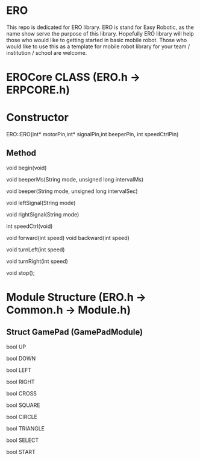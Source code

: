 # ERO
This repo is dedicated for ERO library. ERO is stand for Easy Robotic, as the name show serve the purpose of this library.  Hopefully ERO library will help those who would like to getting started in basic mobile robot. Those who would like to use this as a template for mobile robot library for your team / institution / school are welcome.

# EROCore CLASS (ERO.h →  ERPCORE.h)
# Constructor

ERO::ERO(int\* motorPin,int\* signalPin,int 
beeperPin, int speedCtrlPin)

## Method
void begin(void)

void beeperMs(String mode, unsigned long intervalMs)

void beeper(String mode, unsigned long intervalSec)

void leftSignal(String mode)

void rightSignal(String mode)

int speedCtrl(void)

void forward(int speed)
void backward(int speed)

void turnLeft(int speed)

void turnRight(int speed)

void stop(); 


# Module Structure (ERO.h →  Common.h → Module.h)
## Struct GamePad (GamePadModule)
bool UP

bool DOWN

bool LEFT

bool RIGHT

bool CROSS

bool SQUARE

bool CIRCLE

bool TRIANGLE

bool SELECT

bool START
